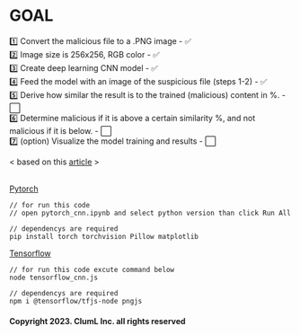 # GOAL
1️⃣ Convert the malicious file to a .PNG image - ✅  
2️⃣ Image size is 256x256, RGB color - ✅  
3️⃣ Create deep learning CNN model - ✅  
4️⃣ Feed the model with an image of the suspicious file (steps 1-2) - ✅  
5️⃣ Derive how similar the result is to the trained (malicious) content in %.  - ⬜️  
6️⃣ Determine malicious if it is above a certain similarity %, and not malicious if it is below.  - ⬜️  
7️⃣ (option) Visualize the model training and results  - ⬜️

< based on this [article](https://ieeexplore.ieee.org/document/8887303) >
</br></br>

[Pytorch](https://pytorch.org)
```
// for run this code
// open pytorch_cnn.ipynb and select python version than click Run All

// dependencys are required
pip install torch torchvision Pillow matplotlib
```

[Tensorflow](https://www.tensorflow.org/)
```
// for run this code excute command below
node tensorflow_cnn.js

// dependencys are required
npm i @tensorflow/tfjs-node pngjs
```


#### Copyright 2023. ClumL Inc. all rights reserved
